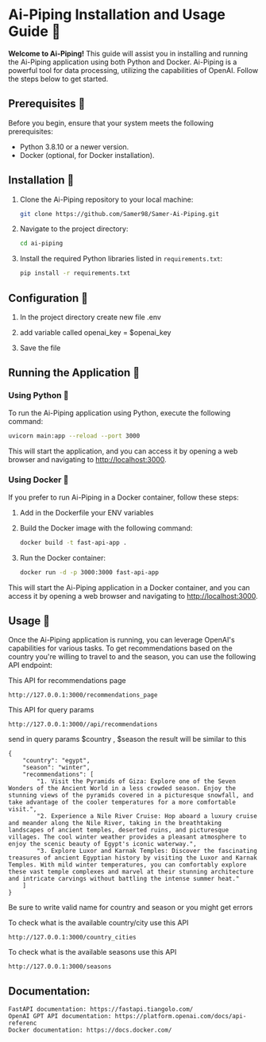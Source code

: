 # Ai-Piping Installation and Usage Guide 🚀

**Welcome to Ai-Piping!** This guide will assist you in installing and running the Ai-Piping application using both Python and Docker. Ai-Piping is a powerful tool for data processing, utilizing the capabilities of OpenAI. Follow the steps below to get started.

## Prerequisites 🚀

Before you begin, ensure that your system meets the following prerequisites:

- Python 3.8.10 or a newer version.
- Docker (optional, for Docker installation).

## Installation 🚀

1. Clone the Ai-Piping repository to your local machine:

   ```bash
   git clone https://github.com/Samer98/Samer-Ai-Piping.git
   ```

2. Navigate to the project directory:

   ```bash
   cd ai-piping
   ```

3. Install the required Python libraries listed in `requirements.txt`:

   ```bash
   pip install -r requirements.txt
   ```
## Configuration 🚀

1. In the project directory create new file .env

2. add variable called openai_key = $openai_key

3. Save the file

## Running the Application 🚀

### Using Python 🚀

To run the Ai-Piping application using Python, execute the following command:

```bash
uvicorn main:app --reload --port 3000
```

This will start the application, and you can access it by opening a web browser and navigating to [http://localhost:3000](http://localhost:3000).

### Using Docker 🚀

If you prefer to run Ai-Piping in a Docker container, follow these steps:

1. Add in the Dockerfile your ENV variables

2. Build the Docker image with the following command:

   ```bash
   docker build -t fast-api-app .
   ```

3. Run the Docker container:

   ```bash
   docker run -d -p 3000:3000 fast-api-app
   ```

This will start the Ai-Piping application in a Docker container, and you can access it by opening a web browser and navigating to [http://localhost:3000](http://localhost:8000).

## Usage 🚀

Once the Ai-Piping application is running, you can leverage OpenAI's capabilities for various tasks. To get recommendations based on the country you're willing to travel to and the season, you can use the following API endpoint:

This API for recommendations page
```
http://127.0.0.1:3000/recommendations_page
```

This API for query params
```
http://127.0.0.1:3000//api/recommendations
```
send in query params $country ,  $season
the result will be similar to this
```
{
    "country": "egypt",
    "season": "winter",
    "recommendations": [
        "1. Visit the Pyramids of Giza: Explore one of the Seven Wonders of the Ancient World in a less crowded season. Enjoy the stunning views of the pyramids covered in a picturesque snowfall, and take advantage of the cooler temperatures for a more comfortable visit.",
        "2. Experience a Nile River Cruise: Hop aboard a luxury cruise and meander along the Nile River, taking in the breathtaking landscapes of ancient temples, deserted ruins, and picturesque villages. The cool winter weather provides a pleasant atmosphere to enjoy the scenic beauty of Egypt's iconic waterway.",
        "3. Explore Luxor and Karnak Temples: Discover the fascinating treasures of ancient Egyptian history by visiting the Luxor and Karnak Temples. With mild winter temperatures, you can comfortably explore these vast temple complexes and marvel at their stunning architecture and intricate carvings without battling the intense summer heat."
    ]
}
```

Be sure to write valid name for country and season or you might get errors

To check what is the available country/city use this API

```
http://127.0.0.1:3000/country_cities
```

To check what is the available seasons use this API

```
http://127.0.0.1:3000/seasons
```

## Documentation:

    FastAPI documentation: https://fastapi.tiangolo.com/
    OpenAI GPT API documentation: https://platform.openai.com/docs/api-referenc
    Docker documentation: https://docs.docker.com/
